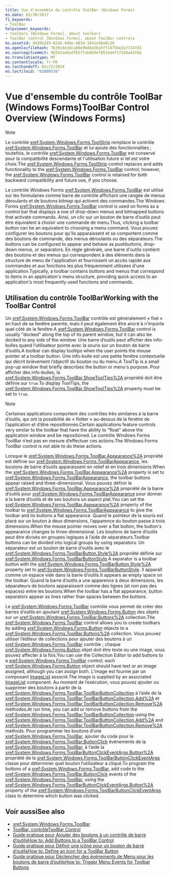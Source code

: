 ```yaml
---
title: Vue d'ensemble du contrôle ToolBar (Windows Forms)
ms.date: 03/30/2017
f1_keywords:
- ToolBar
helpviewer_keywords:
- toolbars [Windows Forms], about toolbars
- ToolBar control [Windows Forms], about ToolBar controls
ms.assetid: d426b203-0216-4dbe-b834-1641e50a9c29
ms.openlocfilehash: 7b39c8e3dca88e968b43ba5ff14794e2e77247d1
ms.sourcegitcommit: 9b552addadfb57fab0b9e7852ed4f1f1b8a42f8e
ms.translationtype: MT
ms.contentlocale: fr-FR
ms.lasthandoff: 04/23/2019
ms.locfileid: "62009538"
---
```

# <a name="toolbar-control-overview-windows-forms"></a><span data-ttu-id="ed2f6-102">Vue d'ensemble du contrôle ToolBar (Windows Forms)</span><span class="sxs-lookup"><span data-stu-id="ed2f6-102">ToolBar Control Overview (Windows Forms)</span></span>
> [!NOTE]
>  <span data-ttu-id="ed2f6-103">Le contrôle <xref:System.Windows.Forms.ToolStrip> remplace le contrôle <xref:System.Windows.Forms.ToolBar> et lui ajoute des fonctionnalités ; toutefois, le contrôle <xref:System.Windows.Forms.ToolBar> est conservé pour la compatibilité descendante et l'utilisation future si tel est votre choix.</span><span class="sxs-lookup"><span data-stu-id="ed2f6-103">The <xref:System.Windows.Forms.ToolStrip> control replaces and adds functionality to the <xref:System.Windows.Forms.ToolBar> control; however, the <xref:System.Windows.Forms.ToolBar> control is retained for both backward compatibility and future use, if you choose.</span></span>  
  
 <span data-ttu-id="ed2f6-104">Le contrôle Windows Forms <xref:System.Windows.Forms.ToolBar> est utilisé sur les formulaires comme barre de contrôle affichant une rangée de menus déroulants et de boutons bitmap qui activent des commandes.</span><span class="sxs-lookup"><span data-stu-id="ed2f6-104">The Windows Forms <xref:System.Windows.Forms.ToolBar> control is used on forms as a control bar that displays a row of drop-down menus and bitmapped buttons that activate commands.</span></span> <span data-ttu-id="ed2f6-105">Ainsi, un clic sur un bouton de barre d’outils peut être équivalent à choisir une commande de menu.</span><span class="sxs-lookup"><span data-stu-id="ed2f6-105">Thus, clicking a toolbar button can be an equivalent to choosing a menu command.</span></span> <span data-ttu-id="ed2f6-106">Vous pouvez configurer les boutons pour qu’ils apparaissent et se comportent comme des boutons de commande, des menus déroulants ou des séparateurs.</span><span class="sxs-lookup"><span data-stu-id="ed2f6-106">The buttons can be configured to appear and behave as pushbuttons, drop-down menus, or separators.</span></span> <span data-ttu-id="ed2f6-107">En règle générale, une barre d'outils contient des boutons et des menus qui correspondent à des éléments dans la structure de menu de l'application et fournissent un accès rapide aux commandes et aux fonctions les plus fréquemment utilisées d'une application.</span><span class="sxs-lookup"><span data-stu-id="ed2f6-107">Typically, a toolbar contains buttons and menus that correspond to items in an application's menu structure, providing quick access to an application's most frequently used functions and commands.</span></span>  
  
## <a name="working-with-the-toolbar-control"></a><span data-ttu-id="ed2f6-108">Utilisation du contrôle ToolBar</span><span class="sxs-lookup"><span data-stu-id="ed2f6-108">Working with the ToolBar Control</span></span>  
 <span data-ttu-id="ed2f6-109">Un <xref:System.Windows.Forms.ToolBar> contrôle est généralement « fixé » en haut de sa fenêtre parente, mais il peut également être ancré à n’importe quel côté de la fenêtre.</span><span class="sxs-lookup"><span data-stu-id="ed2f6-109">A <xref:System.Windows.Forms.ToolBar> control is usually "docked" along the top of its parent window, but it can also be docked to any side of the window.</span></span> <span data-ttu-id="ed2f6-110">Une barre d’outils peut afficher des info-bulles quand l’utilisateur pointe avec la souris sur un bouton de barre d’outils.</span><span class="sxs-lookup"><span data-stu-id="ed2f6-110">A toolbar can display tooltips when the user points the mouse pointer at a toolbar button.</span></span> <span data-ttu-id="ed2f6-111">Une info-bulle est une petite fenêtre contextuelle qui décrit brièvement l’objectif du bouton ou du menu.</span><span class="sxs-lookup"><span data-stu-id="ed2f6-111">A ToolTip is a small pop-up window that briefly describes the button or menu's purpose.</span></span> <span data-ttu-id="ed2f6-112">Pour afficher des info-bulles, la <xref:System.Windows.Forms.ToolBar.ShowToolTips%2A> propriété doit être définie sur `true`.</span><span class="sxs-lookup"><span data-stu-id="ed2f6-112">To display ToolTips, the <xref:System.Windows.Forms.ToolBar.ShowToolTips%2A> property must be set to `true`.</span></span>  
  
> [!NOTE]
>  <span data-ttu-id="ed2f6-113">Certaines applications comportent des contrôles très similaires à la barre d’outils, qui ont la possibilité de « flotter » au-dessus de la fenêtre de l’application et d’être repositionnés.</span><span class="sxs-lookup"><span data-stu-id="ed2f6-113">Certain applications feature controls very similar to the toolbar that have the ability to "float" above the application window and be repositioned.</span></span> <span data-ttu-id="ed2f6-114">Le contrôle Windows Forms ToolBar n’est pas en mesure d’effectuer ces actions.</span><span class="sxs-lookup"><span data-stu-id="ed2f6-114">The Windows Forms ToolBar control is not able to do these actions.</span></span>  
  
 <span data-ttu-id="ed2f6-115">Lorsque le <xref:System.Windows.Forms.ToolBar.Appearance%2A> propriété est définie sur <xref:System.Windows.Forms.ToolBarAppearance>, les boutons de barre d’outils apparaissent en relief et en trois dimensions.</span><span class="sxs-lookup"><span data-stu-id="ed2f6-115">When the <xref:System.Windows.Forms.ToolBar.Appearance%2A> property is set to <xref:System.Windows.Forms.ToolBarAppearance>, the toolbar buttons appear raised and three-dimensional.</span></span> <span data-ttu-id="ed2f6-116">Vous pouvez définir le <xref:System.Windows.Forms.ToolBar.Appearance%2A> propriété de la barre d’outils pour <xref:System.Windows.Forms.ToolBarAppearance> pour donner à la barre d’outils et de ses boutons un aspect plat.</span><span class="sxs-lookup"><span data-stu-id="ed2f6-116">You can set the <xref:System.Windows.Forms.ToolBar.Appearance%2A> property of the toolbar to <xref:System.Windows.Forms.ToolBarAppearance> to give the toolbar and its buttons a flat appearance.</span></span> <span data-ttu-id="ed2f6-117">Quand le pointeur de la souris est placé sur un bouton à deux dimensions, l’apparence du bouton passe à trois dimensions.</span><span class="sxs-lookup"><span data-stu-id="ed2f6-117">When the mouse pointer moves over a flat button, the button's appearance changes to three-dimensional.</span></span> <span data-ttu-id="ed2f6-118">Les boutons de barre d’outils peut être divisés en groupes logiques à l’aide de séparateurs.</span><span class="sxs-lookup"><span data-stu-id="ed2f6-118">Toolbar buttons can be divided into logical groups by using separators.</span></span> <span data-ttu-id="ed2f6-119">Un séparateur est un bouton de barre d’outils avec le <xref:System.Windows.Forms.ToolBarButton.Style%2A> propriété définie sur <xref:System.Windows.Forms.ToolBarButtonStyle>.</span><span class="sxs-lookup"><span data-stu-id="ed2f6-119">A separator is a toolbar button with the <xref:System.Windows.Forms.ToolBarButton.Style%2A> property set to <xref:System.Windows.Forms.ToolBarButtonStyle>.</span></span> <span data-ttu-id="ed2f6-120">Il apparaît comme un espace vide dans la barre d’outils.</span><span class="sxs-lookup"><span data-stu-id="ed2f6-120">It appears as empty space on the toolbar.</span></span> <span data-ttu-id="ed2f6-121">Quand la barre d’outils a une apparence à deux dimensions, les séparateurs de boutons apparaissent comme des lignes (et non pas des espaces) entre les boutons.</span><span class="sxs-lookup"><span data-stu-id="ed2f6-121">When the toolbar has a flat appearance, button separators appear as lines rather than spaces between the buttons.</span></span>  
  
 <span data-ttu-id="ed2f6-122">Le <xref:System.Windows.Forms.ToolBar> contrôle vous permet de créer des barres d’outils en ajoutant <xref:System.Windows.Forms.Button> des objets sur un <xref:System.Windows.Forms.ToolBar.Buttons%2A> collection.</span><span class="sxs-lookup"><span data-stu-id="ed2f6-122">The <xref:System.Windows.Forms.ToolBar> control allows you to create toolbars by adding <xref:System.Windows.Forms.Button> objects to a <xref:System.Windows.Forms.ToolBar.Buttons%2A> collection.</span></span> <span data-ttu-id="ed2f6-123">Vous pouvez utiliser l’éditeur de collections pour ajouter des boutons à un <xref:System.Windows.Forms.ToolBar> contrôle ; chaque <xref:System.Windows.Forms.Button> objet doit être texte ou une image, vous pouvez affecter à la fois.</span><span class="sxs-lookup"><span data-stu-id="ed2f6-123">You can use the Collection Editor to add buttons to a <xref:System.Windows.Forms.ToolBar> control; each <xref:System.Windows.Forms.Button> object should have text or an image assigned, although you can assign both.</span></span> <span data-ttu-id="ed2f6-124">L’image est fournie par un composant [ImageList](imagelist-component-windows-forms.md) associé.</span><span class="sxs-lookup"><span data-stu-id="ed2f6-124">The image is supplied by an associated [ImageList](imagelist-component-windows-forms.md) component.</span></span> <span data-ttu-id="ed2f6-125">Au moment de l’exécution, vous pouvez ajouter ou supprimer des boutons à partir de la <xref:System.Windows.Forms.ToolBar.ToolBarButtonCollection> à l’aide de la <xref:System.Windows.Forms.ToolBar.ToolBarButtonCollection.Add%2A> et <xref:System.Windows.Forms.ToolBar.ToolBarButtonCollection.Remove%2A> méthodes.</span><span class="sxs-lookup"><span data-stu-id="ed2f6-125">At run time, you can add or remove buttons from the <xref:System.Windows.Forms.ToolBar.ToolBarButtonCollection> using the <xref:System.Windows.Forms.ToolBar.ToolBarButtonCollection.Add%2A> and <xref:System.Windows.Forms.ToolBar.ToolBarButtonCollection.Remove%2A> methods.</span></span> <span data-ttu-id="ed2f6-126">Pour programmer les boutons d’une <xref:System.Windows.Forms.ToolBar>, ajouter du code pour le <xref:System.Windows.Forms.ToolBar.ButtonClick> événements de la <xref:System.Windows.Forms.ToolBar>, à l’aide la <xref:System.Windows.Forms.ToolBarButtonClickEventArgs.Button%2A> propriété de la <xref:System.Windows.Forms.ToolBarButtonClickEventArgs> classe pour déterminer quel bouton l’utilisateur a cliqué.</span><span class="sxs-lookup"><span data-stu-id="ed2f6-126">To program the buttons of a <xref:System.Windows.Forms.ToolBar>, add code to the <xref:System.Windows.Forms.ToolBar.ButtonClick> events of the <xref:System.Windows.Forms.ToolBar>, using the <xref:System.Windows.Forms.ToolBarButtonClickEventArgs.Button%2A> property of the <xref:System.Windows.Forms.ToolBarButtonClickEventArgs> class to determine which button was clicked.</span></span>  
  
## <a name="see-also"></a><span data-ttu-id="ed2f6-127">Voir aussi</span><span class="sxs-lookup"><span data-stu-id="ed2f6-127">See also</span></span>

- <xref:System.Windows.Forms.ToolBar>
- [<span data-ttu-id="ed2f6-128">ToolBar, contrôle</span><span class="sxs-lookup"><span data-stu-id="ed2f6-128">ToolBar Control</span></span>](toolbar-control-windows-forms.md)
- [<span data-ttu-id="ed2f6-129">Guide pratique pour Ajouter des boutons à un contrôle de barre d’outils</span><span class="sxs-lookup"><span data-stu-id="ed2f6-129">How to: Add Buttons to a ToolBar Control</span></span>](how-to-add-buttons-to-a-toolbar-control.md)
- [<span data-ttu-id="ed2f6-130">Guide pratique pour Définir une icône pour un bouton de barre d’outils</span><span class="sxs-lookup"><span data-stu-id="ed2f6-130">How to: Define an Icon for a ToolBar Button</span></span>](how-to-define-an-icon-for-a-toolbar-button.md)
- [<span data-ttu-id="ed2f6-131">Guide pratique pour Déclencher des événements de Menu pour les boutons de barre d’outils</span><span class="sxs-lookup"><span data-stu-id="ed2f6-131">How to: Trigger Menu Events for Toolbar Buttons</span></span>](how-to-trigger-menu-events-for-toolbar-buttons.md)
